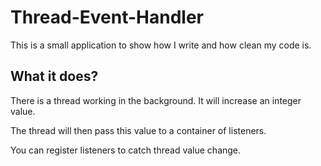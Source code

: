 # Thread-Event-Handler

This is a small application to show how I write and how clean my code is.

## What it does?

There is a thread working in the background. It will increase an integer value.

The thread will then pass this value to a container of listeners.

You can register listeners to catch thread value change.
